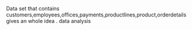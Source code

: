 Data set that contains customers,employees,offices,payments,productlines,product,orderdetails gives an whole idea .
data analysis
